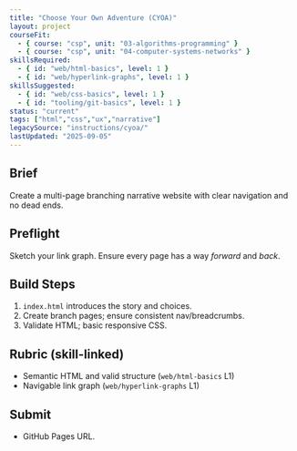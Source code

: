 ```yaml
---
title: "Choose Your Own Adventure (CYOA)"
layout: project
courseFit:
  - { course: "csp", unit: "03-algorithms-programming" }
  - { course: "csp", unit: "04-computer-systems-networks" }
skillsRequired:
  - { id: "web/html-basics", level: 1 }
  - { id: "web/hyperlink-graphs", level: 1 }
skillsSuggested:
  - { id: "web/css-basics", level: 1 }
  - { id: "tooling/git-basics", level: 1 }
status: "current"
tags: ["html","css","ux","narrative"]
legacySource: "instructions/cyoa/"
lastUpdated: "2025-09-05"
---
```


## Brief
Create a multi-page branching narrative website with clear navigation and no dead ends.

## Preflight
Sketch your link graph. Ensure every page has a way *forward* and *back*.

## Build Steps
1. `index.html` introduces the story and choices.
2. Create branch pages; ensure consistent nav/breadcrumbs.
3. Validate HTML; basic responsive CSS.

## Rubric (skill-linked)
- Semantic HTML and valid structure (`web/html-basics` L1)
- Navigable link graph (`web/hyperlink-graphs` L1)

## Submit
- GitHub Pages URL.
